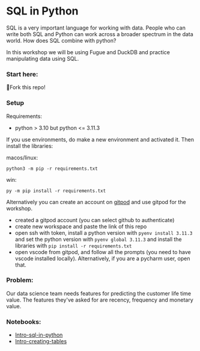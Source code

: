 # SQL in Python

SQL is a very important language for working with data. People who can write both SQL and Python can work across a
broader spectrum in the data world. How does SQL
combine with python?

In this workshop we will be using Fugue and DuckDB and practice manipulating data using SQL.

### Start here:

🍴Fork this repo!

### Setup

Requirements:
- python > 3.10 but python <= 3.11.3

If you use environments, do make a new environment and activated it. Then install the libraries:

macos/linux:

```python3 -m pip -r requirements.txt```

win:

```py -m pip install -r requirements.txt```

Alternatively you can create an account on [gitpod](https://www.gitpod.io) and use gitpod for the workshop.
- created a gitpod account (you can select github to authenticate)
- create new workspace and paste the link of this repo
- open ssh with token, install a python version with ```pyenv install 3.11.3``` and set the python version with ```pyenv global 3.11.3``` and install the libraries with ```pip install -r requirements.txt```
- open vscode from gitpod, and follow all the prompts (you need to have vscode installed locally). Alternatively, if you are a pycharm user, open that.

### Problem:
 Our data science team needs features for predicting the customer life time value. The features they've asked for are recency, frequency and monetary value.

### Notebooks:
- [Intro-sql-in-python](Intro-sql-in-python.ipynb)
- [Intro-creating-tables](Intro-creating-tables.ipynb)

